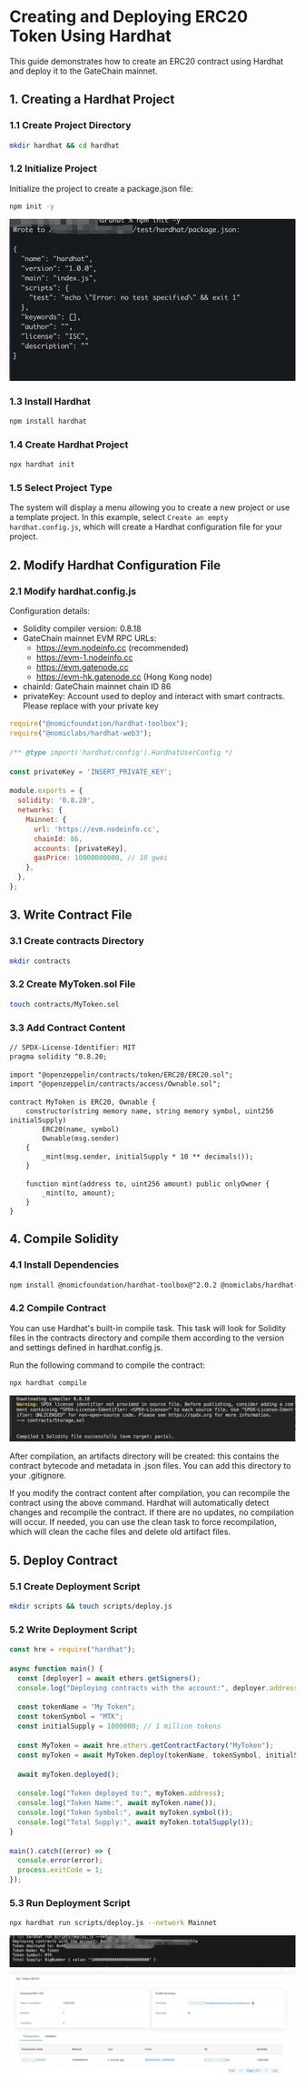 # Creating and Deploying ERC20 Token Using Hardhat

This guide demonstrates how to create an ERC20 contract using Hardhat and deploy it to the GateChain mainnet.

## 1. Creating a Hardhat Project

### 1.1 Create Project Directory
```bash
mkdir hardhat && cd hardhat
```

### 1.2 Initialize Project
Initialize the project to create a package.json file:
```bash
npm init -y
```
![alt text](../../.gitbook/assets/images/create_token_01.png)
### 1.3 Install Hardhat
```bash
npm install hardhat
```

### 1.4 Create Hardhat Project
```bash
npx hardhat init
```

### 1.5 Select Project Type
The system will display a menu allowing you to create a new project or use a template project. In this example, select `Create an empty hardhat.config.js`, which will create a Hardhat configuration file for your project.

## 2. Modify Hardhat Configuration File

### 2.1 Modify hardhat.config.js 

Configuration details:
- Solidity compiler version: 0.8.18
- GateChain mainnet EVM RPC URLs:
  - https://evm.nodeinfo.cc (recommended)
  - https://evm-1.nodeinfo.cc
  - https://evm.gatenode.cc
  - https://evm-hk.gatenode.cc (Hong Kong node)
- chainId: GateChain mainnet chain ID 86
- privateKey: Account used to deploy and interact with smart contracts. Please replace with your private key

```javascript
require("@nomicfoundation/hardhat-toolbox");
require("@nomiclabs/hardhat-web3");

/** @type import('hardhat/config').HardhatUserConfig */

const privateKey = 'INSERT_PRIVATE_KEY';

module.exports = {
  solidity: '0.8.20',
  networks: {
    Mainnet: {
      url: 'https://evm.nodeinfo.cc', 
      chainId: 86, 
      accounts: [privateKey],
      gasPrice: 10000000000, // 10 gwei
    },
  },
};
```

## 3. Write Contract File

### 3.1 Create contracts Directory
```bash
mkdir contracts
```

### 3.2 Create MyToken.sol File
```bash
touch contracts/MyToken.sol
```

### 3.3 Add Contract Content
```solidity
// SPDX-License-Identifier: MIT
pragma solidity ^0.8.20;

import "@openzeppelin/contracts/token/ERC20/ERC20.sol";
import "@openzeppelin/contracts/access/Ownable.sol";

contract MyToken is ERC20, Ownable {
    constructor(string memory name, string memory symbol, uint256 initialSupply) 
        ERC20(name, symbol)
        Ownable(msg.sender)
    {
        _mint(msg.sender, initialSupply * 10 ** decimals());
    }

    function mint(address to, uint256 amount) public onlyOwner {
        _mint(to, amount);
    }
}
```

## 4. Compile Solidity

### 4.1 Install Dependencies
```bash
npm install @nomicfoundation/hardhat-toolbox@^2.0.2 @nomiclabs/hardhat-web3@^2.0.0 @openzeppelin/contracts
```

### 4.2 Compile Contract
You can use Hardhat's built-in compile task. This task will look for Solidity files in the contracts directory and compile them according to the version and settings defined in hardhat.config.js.

Run the following command to compile the contract:
```bash
npx hardhat compile
```
![alt text](../../.gitbook/assets/images/create_token_02.png)

After compilation, an artifacts directory will be created: this contains the contract bytecode and metadata in .json files. You can add this directory to your .gitignore.

If you modify the contract content after compilation, you can recompile the contract using the above command. Hardhat will automatically detect changes and recompile the contract. If there are no updates, no compilation will occur. If needed, you can use the clean task to force recompilation, which will clean the cache files and delete old artifact files.

## 5. Deploy Contract

### 5.1 Create Deployment Script
```bash
mkdir scripts && touch scripts/deploy.js
```

### 5.2 Write Deployment Script
```javascript
const hre = require("hardhat");

async function main() {
  const [deployer] = await ethers.getSigners();
  console.log("Deploying contracts with the account:", deployer.address);

  const tokenName = "My Token";
  const tokenSymbol = "MTK";
  const initialSupply = 1000000; // 1 million tokens

  const MyToken = await hre.ethers.getContractFactory("MyToken");
  const myToken = await MyToken.deploy(tokenName, tokenSymbol, initialSupply);

  await myToken.deployed();

  console.log("Token deployed to:", myToken.address);
  console.log("Token Name:", await myToken.name());
  console.log("Token Symbol:", await myToken.symbol());
  console.log("Total Supply:", await myToken.totalSupply());
}

main().catch((error) => {
  console.error(error);
  process.exitCode = 1;
});
```

### 5.3 Run Deployment Script
```bash
npx hardhat run scripts/deploy.js --network Mainnet
```
![alt text](../../.gitbook/assets/images/create_token_03.png)
![alt text](../../.gitbook/assets/images/create_token_04.png)